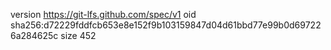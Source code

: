 version https://git-lfs.github.com/spec/v1
oid sha256:d72229fddfcb653e8e152f9b103159847d04d61bbd77e99b0d697226a284625c
size 452
